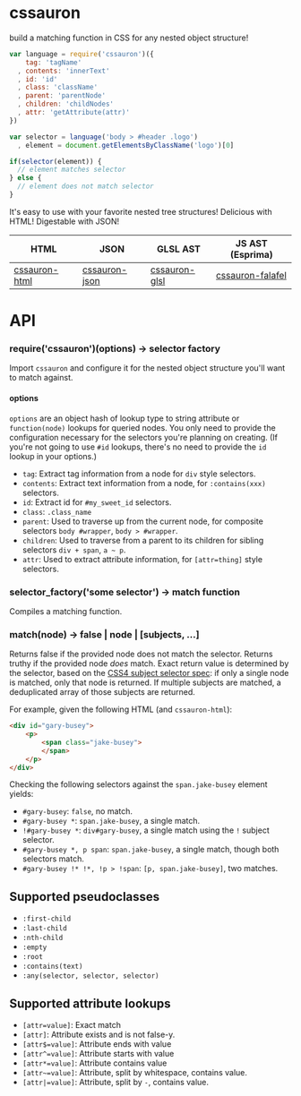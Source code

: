 # cssauron

build a matching function in CSS for any nested object structure!

```javascript
var language = require('cssauron')({
    tag: 'tagName'
  , contents: 'innerText'
  , id: 'id'
  , class: 'className'
  , parent: 'parentNode'
  , children: 'childNodes'
  , attr: 'getAttribute(attr)'
})

var selector = language('body > #header .logo')
  , element = document.getElementsByClassName('logo')[0]

if(selector(element)) {
  // element matches selector
} else {
  // element does not match selector
}
```

It's easy to use with your favorite nested tree structures!
Delicious with HTML! Digestable with JSON!

| HTML | JSON | GLSL AST | JS AST (Esprima) |
|------|------|----------|------------------------|
| [cssauron-html](http://npm.im/cssauron-html) | [cssauron-json](http://npm.im/cssauron-json) | [cssauron-glsl](http://npm.im/cssauron-glsl) | [cssauron-falafel](http://npm.im/cssauron-falafel) |


# API

### require('cssauron')(options) -> selector factory

Import `cssauron` and configure it for the nested object structure you'll
want to match against.

#### options

`options` are an object hash of lookup type to string attribute or `function(node)` lookups for queried
nodes. You only need to provide the configuration necessary for the selectors you're planning on creating.
(If you're not going to use `#id` lookups, there's no need to provide the `id` lookup in your options.)

* `tag`: Extract tag information from a node for `div` style selectors.
* `contents`: Extract text information from a node, for `:contains(xxx)` selectors.
* `id`: Extract id for `#my_sweet_id` selectors.
* `class`: `.class_name`
* `parent`: Used to traverse up from the current node, for composite selectors `body #wrapper`, `body > #wrapper`.
* `children`: Used to traverse from a parent to its children for sibling selectors `div + span`, `a ~ p`.
* `attr`: Used to extract attribute information, for `[attr=thing]` style selectors.

### selector_factory('some selector') -> match function

Compiles a matching function.

### match(node) -> false | node | [subjects, ...]

Returns false if the provided node does not match the selector. Returns truthy if the provided
node *does* match. Exact return value is determined by the selector, based on
the [CSS4 subject selector spec](http://dev.w3.org/csswg/selectors4/#subject): if only
a single node is matched, only that node is returned. If multiple subjects are matched,
a deduplicated array of those subjects are returned.

For example, given the following HTML (and `cssauron-html`):

```html
<div id="gary-busey">
    <p>
        <span class="jake-busey">
        </span>
    </p>
</div>
```

Checking the following selectors against the `span.jake-busey` element yields:

 - `#gary-busey`: `false`, no match.
 - `#gary-busey *`: `span.jake-busey`, a single match.
 - `!#gary-busey *`: `div#gary-busey`, a single match using the `!` subject selector.
 - `#gary-busey *, p span`: `span.jake-busey`, a single match, though both selectors match.
 - `#gary-busey !* !*, !p > !span`: `[p, span.jake-busey]`, two matches.

## Supported pseudoclasses

 - `:first-child`
 - `:last-child`
 - `:nth-child`
 - `:empty`
 - `:root`
 - `:contains(text)`
 - `:any(selector, selector, selector)`

## Supported attribute lookups

 - `[attr=value]`: Exact match
 - `[attr]`: Attribute exists and is not false-y.
 - `[attr$=value]`: Attribute ends with value
 - `[attr^=value]`: Attribute starts with value
 - `[attr*=value]`: Attribute contains value
 - `[attr~=value]`: Attribute, split by whitespace, contains value.
 - `[attr|=value]`: Attribute, split by `-`, contains value.
